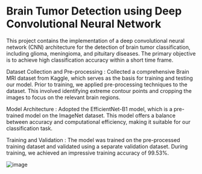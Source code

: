 # Brain Tumor Detection using Deep Convolutional Neural Network
This project contains the implementation of a deep convolutional neural network (CNN) architecture for the detection of brain tumor classification, including glioma, meningioma, and pituitary diseases. The primary objective is to achieve high classification accuracy within a short time frame.

Dataset Collection and Pre-processing : Collected a comprehensive Brain MRI dataset from Kaggle, which serves as the basis for training and testing our model. Prior to training, we applied pre-processing techniques to the dataset. This involved identifying extreme contour points and cropping the images to focus on the relevant brain regions.

Model Architecture : Adopted the EfficientNet-B1 model, which is a pre-trained model on the ImageNet dataset. This model offers a balance between accuracy and computational efficiency, making it suitable for our classification task.

Training and Validation : The model was trained on the pre-processed training dataset and validated using a separate validation dataset. During training, we achieved an impressive training accuracy of 99.53%.



![image](https://github.com/KapaBhavana01/My_MachineLearning_Journey/assets/163066152/4460b989-aa53-4a59-8f39-ff9a0eadfc6c)

